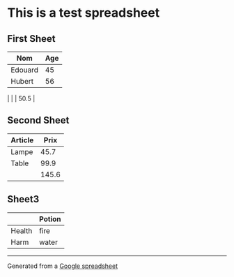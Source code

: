 # This is a test spreadsheet

## First Sheet

| Nom | Age |
| -- | -- |
| Edouard | 45  |
| Hubert | 56  |
 |
|  | 50.5  |

## Second Sheet

| Article | Prix |
| -- | -- |
| Lampe | 45.7  |
| Table | 99.9  |
|  | 145.6  |

## Sheet3

|  | Potion |
| -- | -- |
| Health | fire  |
| Harm | water  |

<hr>

Generated from a [Google spreadsheet](https://docs.google.com/spreadsheets/d/1sHTQMO2Hrzsl4V0jWoPmPZrvfPAYan06_9OB9nYyTG4/)
